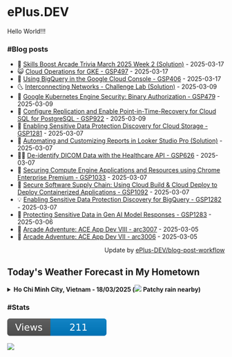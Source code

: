 # ePlus.DEV

Hello World!!!

### #Blog posts

- 🧰 [Skills Boost Arcade Trivia March 2025 Week 2 &lpar;Solution&rpar;](https://eplus.dev/skills-boost-arcade-trivia-march-2025-week-2-solution) - 2025-03-17 
- 😺 [Cloud Operations for GKE - GSP497](https://eplus.dev/cloud-operations-for-gke-gsp497) - 2025-03-17 
- 🗽 [Using BigQuery in the Google Cloud Console - GSP406](https://eplus.dev/using-bigquery-in-the-google-cloud-console-gsp406) - 2025-03-17 
- 🌜 [Interconnecting Networks - Challenge Lab &lpar;Solution&rpar;](https://eplus.dev/interconnecting-networks-challenge-lab-solution) - 2025-03-09 
- 📝 [Google Kubernetes Engine Security: Binary Authorization - GSP479](https://eplus.dev/google-kubernetes-engine-security-binary-authorization-gsp479) - 2025-03-09 
- 🚀 [Configure Replication and Enable Point-in-Time-Recovery for Cloud SQL for PostgreSQL  - GSP922](https://eplus.dev/configure-replication-and-enable-point-in-time-recovery-for-cloud-sql-for-postgresql-gsp922) - 2025-03-09 
- 💼 [Enabling Sensitive Data Protection Discovery for Cloud Storage - GSP1281](https://eplus.dev/enabling-sensitive-data-protection-discovery-for-cloud-storage-gsp1281) - 2025-03-07 
- 🦣 [Automating and Customizing Reports in Looker Studio Pro &lpar;Solution&rpar;](https://eplus.dev/automating-and-customizing-reports-in-looker-studio-pro-solution) - 2025-03-07 
- 👨‍🏫 [De-identify DICOM Data with the Healthcare API - GSP626](https://eplus.dev/de-identify-dicom-data-with-the-healthcare-api-gsp626) - 2025-03-07 
- 🔭 [Securing Compute Engine Applications and Resources using Chrome Enterprise Premium - GSP1033](https://eplus.dev/securing-compute-engine-applications-and-resources-using-chrome-enterprise-premium-gsp1033) - 2025-03-07 
- 🤡 [Secure Software Supply Chain: Using Cloud Build &amp; Cloud Deploy to Deploy Containerized Applications - GSP1092](https://eplus.dev/secure-software-supply-chain-using-cloud-build-and-cloud-deploy-to-deploy-containerized-applications-gsp1092) - 2025-03-07 
- 💡 [Enabling Sensitive Data Protection Discovery for BigQuery - GSP1282](https://eplus.dev/enabling-sensitive-data-protection-discovery-for-bigquery-gsp1282) - 2025-03-07 
- 🦣 [Protecting Sensitive Data in Gen AI Model Responses - GSP1283](https://eplus.dev/protecting-sensitive-data-in-gen-ai-model-responses-gsp1283) - 2025-03-06 
- 💪 [Arcade Adventure: ACE App Dev VIII - arc3007](https://eplus.dev/arcade-adventure-ace-app-dev-viii-arc3007) - 2025-03-05 
- 🤡 [Arcade Adventure: ACE App Dev VII - arc3006](https://eplus.dev/arcade-adventure-ace-app-dev-vii-arc3006) - 2025-03-05 


<div align="right">
    Update by <a target="_blank" href="https://github.com/ePlus-DEV/blog-post-workflow">ePlus-DEV/blog-post-workflow</a>
</div>


## Today's Weather Forecast in My Hometown



<details>
    <summary><b>Ho Chi Minh City, Vietnam - 18/03/2025 (<img src="https://cdn.weatherapi.com/weather/64x64/day/176.png" width="25" /> Patchy rain nearby)</b>
    </summary>

    
<table>
    <tr>
        <th>Hour</th>
        <td>00:00</td><td>01:00</td><td>02:00</td><td>03:00</td><td>04:00</td><td>05:00</td><td>06:00</td><td>07:00</td><td>08:00</td><td>09:00</td><td>10:00</td><td>11:00</td><td>12:00</td><td>13:00</td><td>14:00</td><td>15:00</td><td>16:00</td><td>17:00</td><td>18:00</td><td>19:00</td><td>20:00</td><td>21:00</td><td>22:00</td><td>23:00</td>
    </tr>
    <tr>
        <th>Weather</th>
        <td><img src="https://cdn.weatherapi.com/weather/64x64/night/116.png"></img></td><td><img src="https://cdn.weatherapi.com/weather/64x64/night/176.png"></img></td><td><img src="https://cdn.weatherapi.com/weather/64x64/night/353.png"></img></td><td><img src="https://cdn.weatherapi.com/weather/64x64/night/176.png"></img></td><td><img src="https://cdn.weatherapi.com/weather/64x64/night/176.png"></img></td><td><img src="https://cdn.weatherapi.com/weather/64x64/night/176.png"></img></td><td><img src="https://cdn.weatherapi.com/weather/64x64/day/116.png"></img></td><td><img src="https://cdn.weatherapi.com/weather/64x64/day/116.png"></img></td><td><img src="https://cdn.weatherapi.com/weather/64x64/day/116.png"></img></td><td><img src="https://cdn.weatherapi.com/weather/64x64/day/116.png"></img></td><td><img src="https://cdn.weatherapi.com/weather/64x64/day/116.png"></img></td><td><img src="https://cdn.weatherapi.com/weather/64x64/day/116.png"></img></td><td><img src="https://cdn.weatherapi.com/weather/64x64/day/116.png"></img></td><td><img src="https://cdn.weatherapi.com/weather/64x64/day/116.png"></img></td><td><img src="https://cdn.weatherapi.com/weather/64x64/day/116.png"></img></td><td><img src="https://cdn.weatherapi.com/weather/64x64/day/176.png"></img></td><td><img src="https://cdn.weatherapi.com/weather/64x64/day/176.png"></img></td><td><img src="https://cdn.weatherapi.com/weather/64x64/day/116.png"></img></td><td><img src="https://cdn.weatherapi.com/weather/64x64/day/113.png"></img></td><td><img src="https://cdn.weatherapi.com/weather/64x64/night/176.png"></img></td><td><img src="https://cdn.weatherapi.com/weather/64x64/night/176.png"></img></td><td><img src="https://cdn.weatherapi.com/weather/64x64/night/113.png"></img></td><td><img src="https://cdn.weatherapi.com/weather/64x64/night/113.png"></img></td><td><img src="https://cdn.weatherapi.com/weather/64x64/night/113.png"></img></td>
    </tr>
    <tr>
        <th>Condition</th>
        <td width="200px">Partly Cloudy </td><td width="200px">Patchy rain nearby</td><td width="200px">Light rain shower</td><td width="200px">Patchy rain nearby</td><td width="200px">Patchy rain nearby</td><td width="200px">Patchy rain nearby</td><td width="200px">Partly cloudy</td><td width="200px">Partly Cloudy </td><td width="200px">Partly Cloudy </td><td width="200px">Partly Cloudy </td><td width="200px">Partly Cloudy </td><td width="200px">Partly Cloudy </td><td width="200px">Partly Cloudy </td><td width="200px">Partly Cloudy </td><td width="200px">Partly Cloudy </td><td width="200px">Patchy rain nearby</td><td width="200px">Patchy rain nearby</td><td width="200px">Partly Cloudy </td><td width="200px">Sunny</td><td width="200px">Patchy rain nearby</td><td width="200px">Patchy rain nearby</td><td width="200px">Clear </td><td width="200px">Clear </td><td width="200px">Clear </td>
    </tr>
    <tr>
        <th>Temperature</th>
        <td>27.5 °C</td><td>27.5 °C</td><td>27.2 °C</td><td>26.7 °C</td><td>26.5 °C</td><td>26.3 °C</td><td>26.1 °C</td><td>27.4 °C</td><td>29 °C</td><td>31 °C</td><td>33.1 °C</td><td>35 °C</td><td>36.6 °C</td><td>37.4 °C</td><td>36.3 °C</td><td>33 °C</td><td>31 °C</td><td>31.4 °C</td><td>30.4 °C</td><td>28.6 °C</td><td>28.2 °C</td><td>28.3 °C</td><td>28.1 °C</td><td>28 °C</td>
    </tr>
    <tr>
        <th>Wind</th>
        <td>5.4 kph</td><td>5.4 kph</td><td>10.1 kph</td><td>10.8 kph</td><td>9 kph</td><td>6.1 kph</td><td>6.1 kph</td><td>6.1 kph</td><td>6.1 kph</td><td>4.3 kph</td><td>4 kph</td><td>1.1 kph</td><td>1.4 kph</td><td>0.7 kph</td><td>9 kph</td><td>19.1 kph</td><td>21.6 kph</td><td>20.2 kph</td><td>20.2 kph</td><td>16.9 kph</td><td>15.8 kph</td><td>13.3 kph</td><td>8.3 kph</td><td>6.1 kph</td>
    </tr>
</table>


<div align="right">
    Updated at: 2025-03-17T23:24:59Z - by <a target="_blank"
        href="https://github.com/ePlus-DEV/weather-forecast">ePlus-DEV/weather-forecast</a>
</div>
</details>


### #Stats

[![Image of counter](https://github.com/ePlus-DEV/view-counter/blob/main/svg/685088620/badge.svg)](https://github.com/ePlus-DEV/view-counter/blob/main/readme/685088620/week.md)

![](https://komarev.com/ghpvc/?username=ePlus-DEV&style=for-the-badge)
